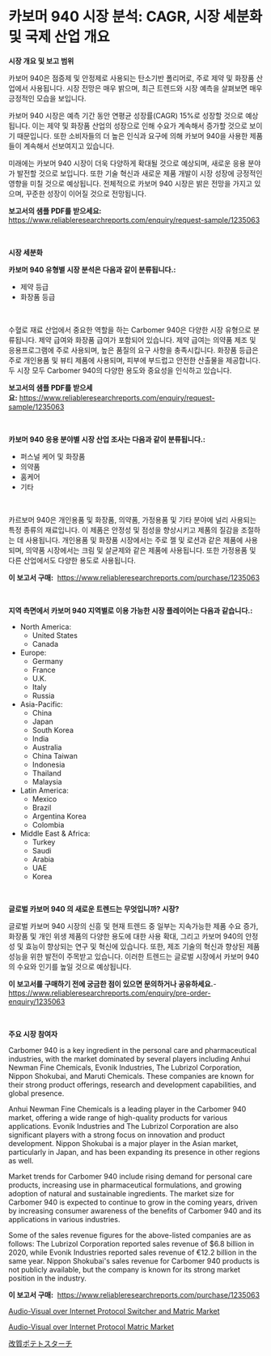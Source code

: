 <p><h1>카보머 940 시장 분석: CAGR, 시장 세분화 및 국제 산업 개요</h1></p><p><strong>시장 개요 및 보고 범위</strong></p>
<p><p>카보머 940은 점증제 및 안정제로 사용되는 탄소기반 폴리머로, 주로 제약 및 화장품 산업에서 사용됩니다. 시장 전망은 매우 밝으며, 최근 트렌드와 시장 예측을 살펴보면 매우 긍정적인 모습을 보입니다.</p><p>카보머 940 시장은 예측 기간 동안 연평균 성장률(CAGR) 15%로 성장할 것으로 예상됩니다. 이는 제약 및 화장품 산업의 성장으로 인해 수요가 계속해서 증가할 것으로 보이기 때문입니다. 또한 소비자들의 더 높은 인식과 요구에 의해 카보머 940을 사용한 제품들이 계속해서 선보여지고 있습니다.</p><p>미래에는 카보머 940 시장이 더욱 다양하게 확대될 것으로 예상되며, 새로운 응용 분야가 발전할 것으로 보입니다. 또한 기술 혁신과 새로운 제품 개발이 시장 성장에 긍정적인 영향을 미칠 것으로 예상됩니다. 전체적으로 카보머 940 시장은 밝은 전망을 가지고 있으며, 꾸준한 성장이 이어질 것으로 전망됩니다.</p></p>
<p><strong>보고서의 샘플 PDF를 받으세요:</strong> <a href="https://www.reliableresearchreports.com/enquiry/request-sample/1235063">https://www.reliableresearchreports.com/enquiry/request-sample/1235063</a></p>
<p>&nbsp;</p>
<p><strong>시장 세분화</strong></p>
<p><strong>카보머 940 유형별 시장 분석은 다음과 같이 분류됩니다.:</strong></p>
<p><ul><li>제약 등급</li><li>화장품 등급</li></ul></p>
<p>&nbsp;</p>
<p><p>수혈로 재료 산업에서 중요한 역할을 하는 Carbomer 940은 다양한 시장 유형으로 분류됩니다. 제약 급여와 화장품 급여가 포함되어 있습니다. 제약 급여는 의약품 제조 및 응용프로그램에 주로 사용되며, 높은 품질의 요구 사항을 충족시킵니다. 화장품 등급은 주로 개인용품 및 뷰티 제품에 사용되며, 피부에 부드럽고 안전한 산출물을 제공합니다. 두 시장 모두 Carbomer 940의 다양한 용도와 중요성을 인식하고 있습니다.</p></p>
<p><strong>보고서의 샘플 PDF를 받으세요:</strong>&nbsp;<a href="https://www.reliableresearchreports.com/enquiry/request-sample/1235063">https://www.reliableresearchreports.com/enquiry/request-sample/1235063</a></p>
<p>&nbsp;</p>
<p><strong> 카보머 940 응용 분야별 시장 산업 조사는 다음과 같이 분류됩니다.:</strong></p>
<p><ul><li>퍼스널 케어 및 화장품</li><li>의약품</li><li>홈케어</li><li>기타</li></ul></p>
<p>&nbsp;</p>
<p><p>카르보머 940은 개인용품 및 화장품, 의약품, 가정용품 및 기타 분야에 널리 사용되는 특정 종류의 재료입니다. 이 제품은 안정성 및 점성을 향상시키고 제품의 질감을 조절하는 데 사용됩니다. 개인용품 및 화장품 시장에서는 주로 젤 및 로션과 같은 제품에 사용되며, 의약품 시장에서는 크림 및 살균제와 같은 제품에 사용됩니다. 또한 가정용품 및 다른 산업에서도 다양한 용도로 사용됩니다.</p></p>
<p><strong>이 보고서 구매:</strong>&nbsp; <a href="https://www.reliableresearchreports.com/purchase/1235063">https://www.reliableresearchreports.com/purchase/1235063</a></p>
<p>&nbsp;</p>
<p><strong>지역 측면에서 카보머 940 지역별로 이용 가능한 시장 플레이어는 다음과 같습니다.:</strong></p>
<p><ul>
    <li>
        North America:
        <ul>
            <li>United States</li>
            <li>Canada</li>
        </ul>
    </li>
    <li>
        Europe:
        <ul>
            <li>Germany</li>
            <li>France</li>
            <li>U.K.</li>
            <li>Italy</li>
            <li>Russia</li>
        </ul>
    </li>
    <li>
        Asia-Pacific:
        <ul>
            <li>China</li>
            <li>Japan</li>
            <li>South Korea</li>
            <li>India</li>
            <li>Australia</li>
            <li>China Taiwan</li>
            <li>Indonesia</li>
            <li>Thailand</li>
            <li>Malaysia</li>
        </ul>
    </li>
    <li>
        Latin America:
        <ul>
            <li>Mexico</li>
            <li>Brazil</li>
            <li>Argentina Korea</li>
            <li>Colombia</li>
        </ul>
    </li>
    <li>
        Middle East & Africa:
        <ul>
            <li>Turkey</li>
            <li>Saudi</li>
            <li>Arabia</li>
            <li>UAE</li>
            <li>Korea</li>
        </ul>
    </li>
    </ul></p>
<p>&nbsp;</p>
<p><strong>글로벌 카보머 940 의 새로운 트렌드는 무엇입니까? 시장?</strong></p>
<p><p>글로벌 카보머 940 시장의 신흥 및 현재 트렌드 중 일부는 지속가능한 제품 수요 증가, 화장품 및 개인 위생 제품의 다양한 용도에 대한 사용 확대, 그리고 카보머 940의 안정성 및 효능이 향상되는 연구 및 혁신에 있습니다. 또한, 제조 기술의 혁신과 향상된 제품 성능을 위한 발전이 주목받고 있습니다. 이러한 트렌드는 글로벌 시장에서 카보머 940의 수요와 인기를 높일 것으로 예상됩니다.</p></p>
<p><strong>이 보고서를 구매하기 전에 궁금한 점이 있으면 문의하거나 공유하세요.</strong>- <a href="https://www.reliableresearchreports.com/enquiry/pre-order-enquiry/1235063">https://www.reliableresearchreports.com/enquiry/pre-order-enquiry/1235063</a></p>
<p>&nbsp;</p>
<p><strong>주요 시장 참여자</strong></p>
<p><p>Carbomer 940 is a key ingredient in the personal care and pharmaceutical industries, with the market dominated by several players including Anhui Newman Fine Chemicals, Evonik Industries, The Lubrizol Corporation, Nippon Shokubai, and Maruti Chemicals. These companies are known for their strong product offerings, research and development capabilities, and global presence.</p><p>Anhui Newman Fine Chemicals is a leading player in the Carbomer 940 market, offering a wide range of high-quality products for various applications. Evonik Industries and The Lubrizol Corporation are also significant players with a strong focus on innovation and product development. Nippon Shokubai is a major player in the Asian market, particularly in Japan, and has been expanding its presence in other regions as well.</p><p>Market trends for Carbomer 940 include rising demand for personal care products, increasing use in pharmaceutical formulations, and growing adoption of natural and sustainable ingredients. The market size for Carbomer 940 is expected to continue to grow in the coming years, driven by increasing consumer awareness of the benefits of Carbomer 940 and its applications in various industries.</p><p>Some of the sales revenue figures for the above-listed companies are as follows: The Lubrizol Corporation reported sales revenue of $6.8 billion in 2020, while Evonik Industries reported sales revenue of €12.2 billion in the same year. Nippon Shokubai's sales revenue for Carbomer 940 products is not publicly available, but the company is known for its strong market position in the industry.</p></p>
<p><strong>이 보고서 구매:</strong>&nbsp;&nbsp;<a href="https://www.reliableresearchreports.com/purchase/1235063">https://www.reliableresearchreports.com/purchase/1235063</a></p>
<p><p><a href="https://github.com/okotobwrhuteie/Market-Research-Report-List-1/blob/main/audio-visual-over-internet-protocol-switcher-and-matric-market.md">Audio-Visual over Internet Protocol Switcher and Matric Market</a></p><p><a href="https://github.com/myacatherineblakecaczo9vcsw/Market-Research-Report-List-2/blob/main/audio-visual-over-internet-protocol-matric-market.md">Audio-Visual over Internet Protocol Matric Market</a></p><p><a href="https://github.com/SarahFahey88/Market-Research-Report-List-1/blob/main/762480412868.md">改質ポテトスターチ</a></p></p>
